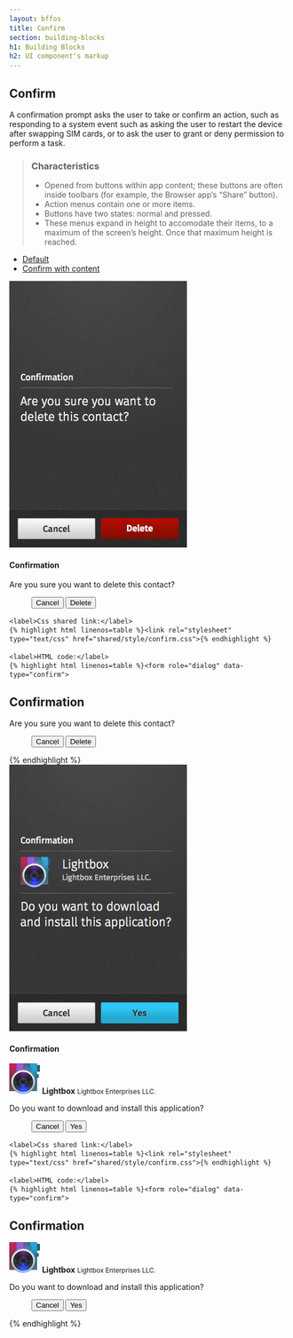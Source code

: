 ```yaml
---
layout: bffos
title: Confirm
section: building-blocks
h1: Building Blocks
h2: UI component's markup
---
```


## Confirm

A confirmation prompt asks the user to take or confirm an action, such as responding to a system event such as asking the user to restart the device after swapping SIM cards, or to ask the user to grant or deny permission to perform a task.

> ### Characteristics
> * Opened from buttons within app content; these buttons are often inside toolbars (for example, the Browser app’s “Share” button).
> * Action menus contain one or more items.
> * Buttons have two states: normal and pressed.
> * These menus expand in height to accomodate their items, to a maximum of the screen’s height. Once that maximum height is reached.

<div class="tabs">
  <ul>
    <li><a href="#confirm-default">Default</a></li>
    <li><a href="#confirm-content">Confirm with content</a></li>
  </ul>
  <div id="confirm-default">
    <section class="example">
      <img src="../images/BB/confirm_1.jpg" alt="Confirm (Image replacing code)"/>
      <article class="frame">
        <form role="dialog" data-type="confirm">
          <section>
            <h1>Confirmation</h1><!-- this heading is optional -->
            <p>Are you sure you want to delete this contact?</p>
          </section>
          <menu>
            <button>Cancel</button>
            <button class="danger">Delete</button>
          </menu>
        </form>
      </article>
    </section>

    <label>Css shared link:</label>
    {% highlight html linenos=table %}<link rel="stylesheet" type="text/css" href="shared/style/confirm.css">{% endhighlight %}

    <label>HTML code:</label>
    {% highlight html linenos=table %}<form role="dialog" data-type="confirm">
  <section>
    <h1>Confirmation</h1><!-- this heading is optional -->
    <p>Are you sure you want to delete this contact?</p>
  </section>
  <menu>
    <button>Cancel</button>
    <button class="danger">Delete</button>
  </menu>
</form>{% endhighlight %}
  </div>

  <div id="confirm-content">
    <section class="example">
      <img src="../images/BB/confirm_2.jpg" alt="Confirm (Image replacing code)"/>
      <article class="frame">
        <form role="dialog" data-type="confirm">
          <section>
            <h1>Confirmation</h1>
            <p>
              <img src="../images/BB/app_logo.png" alt="Lightbox Icon" width="55" height="55">
              <strong>Lightbox</strong>
              <small>Lightbox Enterprises LLC.</small>
            </p>
            <p>Do you want to download and install this application?</p>
          </section>
          <menu>
            <button>Cancel</button>
            <button class="recommend">Yes</button>
          </menu>
        </form>
      </article>
    </section>

    <label>Css shared link:</label>
    {% highlight html linenos=table %}<link rel="stylesheet" type="text/css" href="shared/style/confirm.css">{% endhighlight %}

    <label>HTML code:</label>
    {% highlight html linenos=table %}<form role="dialog" data-type="confirm">
  <section>
    <h1>Confirmation</h1>
    <p>
      <img src="../images/BB/app_logo.png" alt="Lightbox Icon" width="55" height="55">
      <strong>Lightbox</strong>
      <small>Lightbox Enterprises LLC.</small>
    </p>
    <p>Do you want to download and install this application?</p>
  </section>
  <menu>
    <button>Cancel</button>
    <button class="recommend">Yes</button>
  </menu>
</form>{% endhighlight %}
  </div>
</div>

